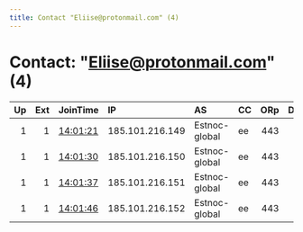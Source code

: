 ```yaml
---
title: Contact "Eliise@protonmail.com" (4)
---
```


# Contact: "Eliise@protonmail.com" (4)

|   Up |   Ext | JoinTime                                                                                            | IP              | AS            | CC   |   ORp |   Dirp | OS    | Version   | Nickname   |   eFamMembers |
|-----:|------:|:----------------------------------------------------------------------------------------------------|:----------------|:--------------|:-----|------:|-------:|:------|:----------|:-----------|--------------:|
|    1 |     1 | [14:01:21](https://metrics.torproject.org/rs.html#details/5B7773F709530027A496E1CE3F62D50F62FF0E51) | 185.101.216.149 | Estnoc-global | ee   |   443 |     80 | Linux | 0.3.4.8   | Eliise01   |             4 |
|    1 |     1 | [14:01:30](https://metrics.torproject.org/rs.html#details/7386107134D2FC168B706E11552EAF93966951FF) | 185.101.216.150 | Estnoc-global | ee   |   443 |     80 | Linux | 0.3.4.8   | Eliise02   |             4 |
|    1 |     1 | [14:01:37](https://metrics.torproject.org/rs.html#details/F4092DD68A443BE616563134477E9FD704B301C7) | 185.101.216.151 | Estnoc-global | ee   |   443 |     80 | Linux | 0.3.4.8   | Eliise03   |             4 |
|    1 |     1 | [14:01:46](https://metrics.torproject.org/rs.html#details/DF7A79FBD56DC4F1DDE7D4539298CA7917444F98) | 185.101.216.152 | Estnoc-global | ee   |   443 |     80 | Linux | 0.3.4.8   | Eliise04   |             4 |

